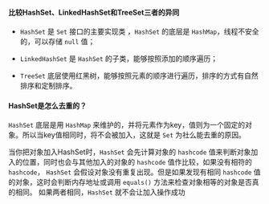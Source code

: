 
#### 比较HashSet、LinkedHashSet和TreeSet三者的异同

- `HashSet` 是 `Set` 接口的主要实现类 ，`HashSet` 的底层是 `HashMap`，线程不安全的，可以存储 `null` 值；

- `LinkedHashSet` 是 `HashSet` 的子类，能够按照添加的顺序遍历；

- `TreeSet` 底层使用红黑树，能够按照元素的顺序进行遍历，排序的方式有自然排序和定制排序。


#### HashSet是怎么去重的？

`HashSet` 底层是用 `HashMap` 来维护的，并将元素作为key，值则为一个固定的对象。所以当key值相同时，将不会被加入，这就是 `Set` 为社么能去重的原因。

当你把对象加入HashSet时，`HashSet` 会先计算对象的 `hashcode` 值来判断对象加入的位置，同时也会与其他加入的对象的 `hashcode` 值作比较，如果没有相符的 `hashcode`，
`HashSet` 会假设对象没有重复出现。但是如果发现有相同 `hashcode` 值的对象，这时会判断内存地址或调用 `equals()` 方法来检查对象相等的对象是否真的相同。
如果两者相同，`HashSet` 就不会让加入操作成功